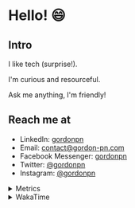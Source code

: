 # Hello! 😄

## Intro

I like tech (surprise!).

I'm curious and resourceful.

Ask me anything, I'm friendly!

## Reach me at

- LinkedIn: [gordonpn](https://www.linkedin.com/in/gordonpn/)
- Email: [contact@gordon-pn.com](mailto:contact@gordon-pn.com)
- Facebook Messenger: [gordonpn](https://www.messenger.com/t/Gordonpn)
- Twitter: [@gordonpn](https://twitter.com/Gordonpn)
- Instagram: [@gordonpn](https://www.instagram.com/gordonpn/)

<details>
  <summary>Metrics</summary>

  <img align="center" src="https://github.com/gordonpn/gordonpn/blob/master/github-metrics.svg" alt="GitHub Metrics">

</details>

<details>
  <summary>WakaTime</summary>

  <!--START_SECTION:waka-->
📊 **This Week I Spent My Time On** 

```text
💬 Programming Languages: 
Java                     3 hrs 40 mins       █████████░░░░░░░░░░░░░░░░   36.54 % 
YAML                     2 hrs 43 mins       ███████░░░░░░░░░░░░░░░░░░   27.05 % 
XML                      2 hrs 35 mins       ██████░░░░░░░░░░░░░░░░░░░   25.73 % 
Brazil Dependency Config 45 mins             ██░░░░░░░░░░░░░░░░░░░░░░░   07.60 % 
Bash                     7 mins              ░░░░░░░░░░░░░░░░░░░░░░░░░   01.28 % 

🔥 Editors: 
IntelliJ IDEA            9 hrs 53 mins       █████████████████████████   98.46 % 
VS Code                  9 mins              ░░░░░░░░░░░░░░░░░░░░░░░░░   01.54 % 
```


 Last Updated on 18/11/2024 16:28:00 UTC
<!--END_SECTION:waka-->
</details>
